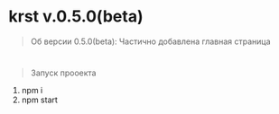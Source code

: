 # krst  v.0.5.0(beta)
>Об версии 0.5.0(beta):
Частично добавлена главная страница
# 
>Запуск прооекта
1) npm i
2) npm start